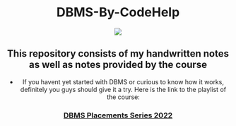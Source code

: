 <div align="center">

# DBMS-By-CodeHelp
<p align="center" height="100%" width="100vw"><img src="https://i.ytimg.com/vi/eYpXCdvKwEQ/hqdefault.jpg?sqp=-oaymwEXCNACELwBSFryq4qpAwkIARUAAIhCGAE=&rs=AOn4CLAbe1nemR78Oux-tqBjHL0LPlHsNw"></p>

## This repository consists of my handwritten notes as well as notes provided by the course

- If you havent yet started with DBMS or curious to know how it works, definitely you guys should give it a try. Here is the link to the playlist of the course:

### [DBMS Placements Series 2022](https://www.youtube.com/playlist?list=PLDzeHZWIZsTpukecmA2p5rhHM14bl2dHU)
</div>
